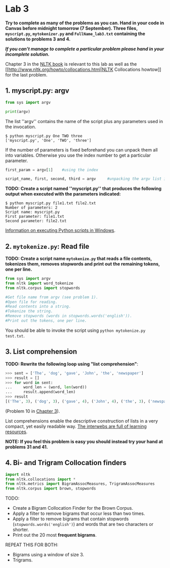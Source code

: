 # Lab 3

**Try to complete as many of the problems as you can. Hand in your code in Canvas before midnight tomorrow (7 September). Three files, `myscript.py`, `mytokenizer.py` and `FullName_lab3.txt` containing the solutions to problems 3 and 4.**

**_If you can't manage to complete a particular problem please hand in your incomplete solution._**

Chapter 3 in the [NLTK book](http://www.nltk.org/book/) is relevant to this lab as well as the [[http://www.nltk.org/howto/collocations.html|NLTK Collocations howtow]] for the last problem.


## 1. myscript.py: argv

```python
from sys import argv

print(argv)
```

The list ''argv'' contains the name of the script plus any parameters used in the invocation.

```
$ python myscript.py One TWO three
['myscript.py', 'One', 'TWO', 'three']
```

If the number of parameters is fixed beforehand you can unpack them all into variables. Otherwise you use the index number to get a particular parameter.

```python
first_param = argv[1]    #using the index

script_name, first, second, third = argv     #unpacking the argv list into four variables
```

**TODO: Create a script named ''myscript.py'' that produces the following output when executed with the parameters indicated:**

```
$ python myscript.py file1.txt file2.txt
Number of parameters: 2
Script name: myscript.py
First parameter: file1.txt
Second parameter: file2.txt
```

[Information on executing Python scripts in Windows](https://docs.python.org/3.3/using/cmdline.html#using-on-cmdline).

## 2. `mytokenize.py`: Read file

**TODO: Create a script name `mytokenize.py` that reads a file contents, tokenizes them, removes stopwords and print out the remaining tokens, one per line.**

```python
from sys import argv
from nltk import word_tokenize
from nltk.corpus import stopwords

#Get file name from argv (see problem 1).
#Open file for reading.
#Read contents into a string.
#Tokenize the string.
#Remove stopwords (words in stopwords.words('english')).
#Print out the tokens, one per line.
```

You should be able to invoke the script using `python mytokenize.py test.txt`.

## 3. List comprehension

**TODO: Rewrite the following loop using "list comprehension"**:

```python
>>> sent = ['The', 'dog', 'gave', 'John', 'the', 'newspaper']
>>> result = []
>>> for word in sent:
...     word_len = (word, len(word))
...     result.append(word_len)
>>> result
[('The', 3), ('dog', 3), ('gave', 4), ('John', 4), ('the', 3), ('newspaper', 9)]
```

(Problem 10 in [Chapter 3](http://www.nltk.org/book/ch03.html)).

List comprehensions enable the descriptive construction of lists in a very compact, yet easily readable way. [The interwebs are full of learning resources](https://www.google.com/search?q=list+comprehension+python|google).

**NOTE: If you feel this problem is easy you should instead try your hand at problems 31 and 41.**

## 4. Bi- and Trigram Collocation finders

```python
import nltk
from nltk.collocations import *
from nltk.metrics import BigramAssocMeasures, TrigramAssocMeasures
from nltk.corpus import brown, stopwords
```

TODO:
  * Create a Bigram Collocation Finder for the Brown Corpus.
  * Apply a filter to remove bigrams that occur less than two times.
  * Apply a filter to remove bigrams that contain stopwords (`stopwords.words('english')`) and words that are two characters or shorter.
  * Print out the 20 most **frequent bigrams**.

REPEAT THIS FOR BOTH:
  * Bigrams using a window of size 3.
  * Trigrams.
